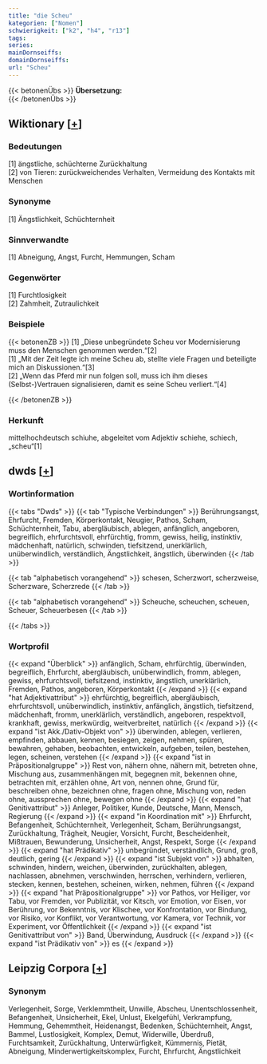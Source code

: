 ```yaml
---
title: "die Scheu"
kategorien: ["Nomen"]
schwierigkeit: ["k2", "h4", "r13"]
tags:
series:
mainDornseiffs:
domainDornseiffs:
url: "Scheu"
---
```


{{< betonenÜbs >}}
**Übersetzung:**  
{{< /betonenÜbs >}}

## Wiktionary [[+](https://de.wiktionary.org/wiki/Scheu)]

### Bedeutungen
[1] ängstliche, schüchterne Zurückhaltung  
[2] von Tieren: zurückweichendes Verhalten, Vermeidung des Kontakts mit Menschen  

### Synonyme
[1] Ängstlichkeit, Schüchternheit  

### Sinnverwandte
[1] Abneigung, Angst, Furcht, Hemmungen, Scham  

### Gegenwörter
[1] Furchtlosigkeit  
[2] Zahmheit, Zutraulichkeit  

### Beispiele
{{< betonenZB >}}
[1] „Diese unbegründete Scheu vor Modernisierung muss den Menschen genommen werden.“[2]  
[1] „Mit der Zeit legte ich meine Scheu ab, stellte viele Fragen und beteiligte mich an Diskussionen.“[3]  
[2] „Wenn das Pferd mir nun folgen soll, muss ich ihm dieses (Selbst-)Vertrauen signalisieren, damit es seine Scheu verliert.“[4]  

{{< /betonenZB >}}
### Herkunft
mittelhochdeutsch schiuhe, abgeleitet vom Adjektiv schiehe, schiech, „scheu“[1]  



## dwds [[+](https://www.dwds.de/wb/Scheu)]

### Wortinformation
{{< tabs "Dwds" >}}
{{< tab "Typische Verbindungen" >}}
Berührungsangst, Ehrfurcht, Fremden, Körperkontakt, Neugier, Pathos, Scham, Schüchternheit, Tabu, abergläubisch, ablegen, anfänglich, angeboren, begreiflich, ehrfurchtsvoll, ehrfürchtig, fromm, gewiss, heilig, instinktiv, mädchenhaft, natürlich, schwinden, tiefsitzend, unerklärlich, unüberwindlich, verständlich, Ängstlichkeit, ängstlich, überwinden
{{< /tab >}}

{{< tab "alphabetisch vorangehend" >}}
schesen, Scherzwort, scherzweise, Scherzware, Scherzrede
{{< /tab >}}

{{< tab "alphabetisch vorangehend" >}}
Scheuche, scheuchen, scheuen, Scheuer, Scheuerbesen
{{< /tab >}}

{{< /tabs >}}

### Wortprofil
{{< expand "Überblick" >}} anfänglich, Scham, ehrfürchtig, überwinden, begreiflich, Ehrfurcht, abergläubisch, unüberwindlich, fromm, ablegen, gewiss, ehrfurchtsvoll, tiefsitzend, instinktiv, ängstlich, unerklärlich, Fremden, Pathos, angeboren, Körperkontakt {{< /expand >}}
{{< expand "hat Adjektivattribut" >}} ehrfürchtig, begreiflich, abergläubisch, ehrfurchtsvoll, unüberwindlich, instinktiv, anfänglich, ängstlich, tiefsitzend, mädchenhaft, fromm, unerklärlich, verständlich, angeboren, respektvoll, krankhaft, gewiss, merkwürdig, weitverbreitet, natürlich {{< /expand >}}
{{< expand "ist Akk./Dativ-Objekt von" >}} überwinden, ablegen, verlieren, empfinden, abbauen, kennen, besiegen, zeigen, nehmen, spüren, bewahren, gehaben, beobachten, entwickeln, aufgeben, teilen, bestehen, legen, scheinen, verstehen {{< /expand >}}
{{< expand "ist in Präpositionalgruppe" >}} Rest von, nähern ohne, nähern mit, betreten ohne, Mischung aus, zusammenhängen mit, begegnen mit, bekennen ohne, betrachten mit, erzählen ohne, Art von, nennen ohne, Grund für, beschreiben ohne, bezeichnen ohne, fragen ohne, Mischung von, reden ohne, aussprechen ohne, bewegen ohne {{< /expand >}}
{{< expand "hat Genitivattribut" >}} Anleger, Politiker, Kunde, Deutsche, Mann, Mensch, Regierung {{< /expand >}}
{{< expand "in Koordination mit" >}} Ehrfurcht, Befangenheit, Schüchternheit, Verlegenheit, Scham, Berührungsangst, Zurückhaltung, Trägheit, Neugier, Vorsicht, Furcht, Bescheidenheit, Mißtrauen, Bewunderung, Unsicherheit, Angst, Respekt, Sorge {{< /expand >}}
{{< expand "hat Prädikativ" >}} unbegründet, verständlich, Grund, groß, deutlich, gering {{< /expand >}}
{{< expand "ist Subjekt von" >}} abhalten, schwinden, hindern, weichen, überwinden, zurückhalten, ablegen, nachlassen, abnehmen, verschwinden, herrschen, verhindern, verlieren, stecken, kennen, bestehen, scheinen, wirken, nehmen, führen {{< /expand >}}
{{< expand "hat Präpositionalgruppe" >}} vor Pathos, vor Heiliger, vor Tabu, vor Fremden, vor Publizität, vor Kitsch, vor Emotion, vor Eisen, vor Berührung, vor Bekenntnis, vor Klischee, vor Konfrontation, vor Bindung, vor Risiko, vor Konflikt, vor Verantwortung, vor Kamera, vor Technik, vor Experiment, vor Öffentlichkeit {{< /expand >}}
{{< expand "ist Genitivattribut von" >}} Band, Überwindung, Ausdruck {{< /expand >}}
{{< expand "ist Prädikativ von" >}} es {{< /expand >}}

## Leipzig Corpora [[+](https://corpora.uni-leipzig.de/en/res?word=Scheu&corpusId=deu_newscrawl-public_2018)]


### Synonym
Verlegenheit, Sorge, Verklemmtheit, Unwille, Abscheu, Unentschlossenheit, Befangenheit, Unsicherheit, Ekel, Unlust, Ekelgefühl, Verkrampfung, Hemmung, Gehemmtheit, Heidenangst, Bedenken, Schüchternheit, Angst, Bammel, Lustlosigkeit, Komplex, Demut, Widerwille, Überdruß, Furchtsamkeit, Zurückhaltung, Unterwürfigkeit, Kümmernis, Pietät, Abneigung, Minderwertigkeitskomplex, Furcht, Ehrfurcht, Ängstlichkeit

